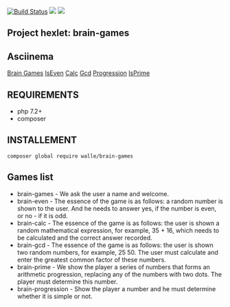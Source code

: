 [![Build Status](https://travis-ci.org/vasiliyantufev/project-lvl1-s470.svg?branch=master)](https://travis-ci.org/vasiliyantufev/project-lvl1-s470)
<a href="https://codeclimate.com/github/vasiliyantufev/project-lvl1-s470/maintainability"><img src="https://api.codeclimate.com/v1/badges/0822ca6214571e13dec8/maintainability" /></a>
<a href="https://codeclimate.com/github/vasiliyantufev/project-lvl1-s470/test_coverage"><img src="https://api.codeclimate.com/v1/badges/0822ca6214571e13dec8/test_coverage" /></a>

## Project hexlet: brain-games

## Asciinema
<a href="https://asciinema.org/a/hlYhbJG9T6cxQ4DUh0lnbcBnh">Brain Games</a>
<a href="https://asciinema.org/a/u19bADKXkRRlIy7Tfo3Kxl2yZ">IsEven</a>
<a href="https://asciinema.org/a/pkmqIIH01LtpWPov4ujuLrMqt">Calc</a>
<a href="https://asciinema.org/a/Z3aFWWg07uxT8O1yxPHqjPeqG">Gcd</a>
<a href="https://asciinema.org/a/d0kHnvwrKTW4h3ipc13x16Iyy">Progression</a>
<a href="https://asciinema.org/a/BgiD38ZwJSiLNPhZODI0fjTOx">IsPrime</a>

## REQUIREMENTS

* php 7.2+
* composer

## INSTALLEMENT

`composer global require walle/brain-games`

## Games list
* brain-games - We ask the user a name and welcome.
* brain-even - The essence of the game is as follows: a random number is shown to the user. And he needs to answer yes, if the number is even, or no - if it is odd.
* brain-calc - The essence of the game is as follows: the user is shown a random mathematical expression, for example, 35 + 16, which needs to be calculated and the correct answer recorded.
* brain-gcd - The essence of the game is as follows: the user is shown two random numbers, for example, 25 50. The user must calculate and enter the greatest common factor of these numbers.
* brain-prime - We show the player a series of numbers that forms an arithmetic progression, replacing any of the numbers with two dots. The player must determine this number.
* brain-progression - Show the player a number and he must determine whether it is simple or not.